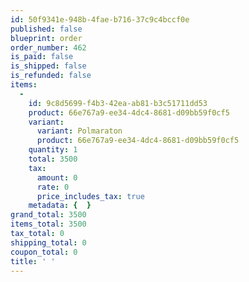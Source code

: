 ```yaml
---
id: 50f9341e-948b-4fae-b716-37c9c4bccf0e
published: false
blueprint: order
order_number: 462
is_paid: false
is_shipped: false
is_refunded: false
items:
  -
    id: 9c8d5699-f4b3-42ea-ab81-b3c51711dd53
    product: 66e767a9-ee34-4dc4-8681-d09bb59f0cf5
    variant:
      variant: Polmaraton
      product: 66e767a9-ee34-4dc4-8681-d09bb59f0cf5
    quantity: 1
    total: 3500
    tax:
      amount: 0
      rate: 0
      price_includes_tax: true
    metadata: {  }
grand_total: 3500
items_total: 3500
tax_total: 0
shipping_total: 0
coupon_total: 0
title: ' '
---
```

